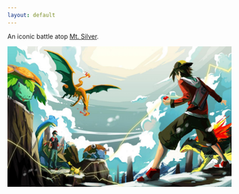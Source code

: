 ```yaml
---
layout: default
---
```


An iconic battle atop [Mt. Silver](https://bulbapedia.bulbagarden.net/wiki/Mt._Silver).

![GitHub Logo](/images/logo.jpg)
